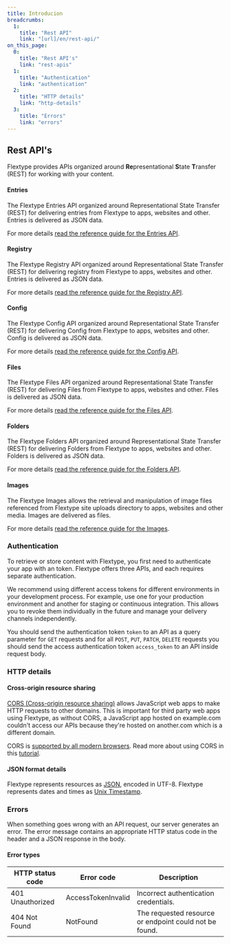 ```yaml
---
title: Introducion
breadcrumbs:
  1:
    title: "Rest API"
    link: "[url]/en/rest-api/"
on_this_page:
  0:
    title: "Rest API's"
    link: "rest-apis"
  1:
    title: "Authentication"
    link: "authentication"
  2:
    title: "HTTP details"
    link: "http-details"
  3:
    title: "Errors"
    link: "errors"
---
```


## <a name="rest-apis"></a> Rest API's

Flextype provides APIs organized around <b>Re</b>presentational <b>S</b>tate <b>T</b>ransfer (REST) for working with your content.

#### Entries

The Flextype Entries API organized around Representational State Transfer (REST) for delivering entries from Flextype to apps, websites and other. Entries is delivered as JSON data.

For more details <a href="[url]/en/rest-api/entries">read the reference guide for the Entries API</a>.

#### Registry

The Flextype Registry API organized around Representational State Transfer (REST) for delivering registry from Flextype to apps, websites and other. Entries is delivered as JSON data.

For more details <a href="[url]/en/rest-api/registry">read the reference guide for the Registry API</a>.

#### Config

The Flextype Config API organized around Representational State Transfer (REST) for delivering Config from Flextype to apps, websites and other. Config is delivered as JSON data.

For more details <a href="[url]/en/rest-api/config">read the reference guide for the Config API</a>.

#### Files

The Flextype Files API organized around Representational State Transfer (REST) for delivering Files from Flextype to apps, websites and other. Files is delivered as JSON data.

For more details <a href="[url]/en/rest-api/files">read the reference guide for the Files API</a>.

#### Folders

The Flextype Folders API organized around Representational State Transfer (REST) for delivering Folders from Flextype to apps, websites and other. Folders is delivered as JSON data.

For more details <a href="[url]/en/rest-api/folders">read the reference guide for the Folders API</a>.

#### Images

The Flextype Images allows the retrieval and manipulation of image files referenced from Flextype site uploads directory to apps, websites and other media. Images are delivered as files.

For more details <a href="[url]/en/rest-api/images">read the reference guide for the Images</a>.


### <a name="authentication"></a> Authentication

To retrieve or store content with Flextype, you first need to authenticate your app with an token. Flextype offers three APIs, and each requires separate authentication.

We recommend using different access tokens for different environments in your development process. For example, use one for your production environment and another for staging or continuous integration. This allows you to revoke them individually in the future and manage your delivery channels independently.

You should send the authentication token `token` to an API as a query parameter for `GET` requests and for all `POST`, `PUT`, `PATCH`, `DELETE` requests you should send the access authentication token `access_token` to an API inside request body.

### <a name="http-details"></a> HTTP details

#### Cross-origin resource sharing

[CORS (Cross-origin resource sharing)](https://en.wikipedia.org/wiki/Cross-origin_resource_sharing) allows JavaScript web apps to make HTTP requests to other domains. This is important for third party web apps using Flextype, as without CORS, a JavaScript app hosted on example.com couldn't access our APIs because they're hosted on another.com which is a different domain.

CORS is [supported by all modern browsers](http://caniuse.com/cors). Read more about using CORS in this [tutorial](https://www.html5rocks.com/en/tutorials/cors/).

#### JSON format details

Flextype represents resources as [JSON](http://json.org/), encoded in UTF-8. Flextype represents dates and times as [Unix Timestamp](https://www.unixtimestamp.com).

### <a name="errors"></a> Errors

When something goes wrong with an API request, our server generates an error. The error message contains an appropriate HTTP status code in the header and a JSON response in the body.

#### Error types

| HTTP status code | Error code | Description |
| --- | --- | --- |
| 401 Unauthorized | AccessTokenInvalid | Incorrect authentication credentials. |
| 404 Not Found | NotFound | The requested resource or endpoint could not be found. |
